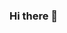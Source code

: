 ### Hi there 👋

<!--
**mamksu/mamksu** is a ✨ _special_ ✨ repository because its `README.md` (this file) appears on your GitHub profile.

Here are some ideas to get you started:

- 🔭 I’m currently working on some useless game.
- 🌱 I’m currently learning competitive programming.
- 🤔 I’m looking for help with making a game.
- 💬 Ask me about nothing
- 📫 How to reach me: .mamke#0014
- 😄 Pronouns: He/Him uwu

